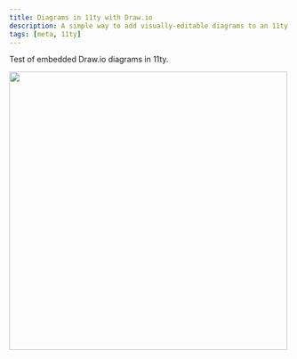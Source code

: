 ```yaml
---
title: Diagrams in 11ty with Draw.io
description: A simple way to add visually-editable diagrams to an 11ty post
tags: [meta, 11ty]
---
```


Test of embedded Draw.io diagrams in 11ty.

<img eleventy:ignore style="width: 500px" src="{% drawio 'diagrams/test.drawio' %}" />
